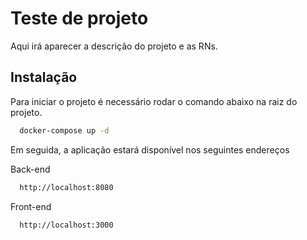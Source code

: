 
# Teste de projeto

Aqui irá aparecer a descrição do projeto e as RNs.




## Instalação

Para iniciar o projeto é necessário rodar o comando abaixo na raiz do projeto.

```bash
  docker-compose up -d
```

Em seguida, a aplicação estará disponível nos seguintes endereços

Back-end
```bash
  http://localhost:8080
```

Front-end
```bash
  http://localhost:3000
```
    